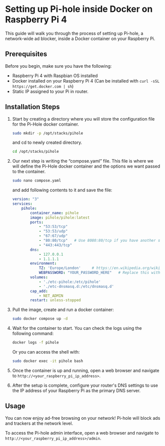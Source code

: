 # Setting up Pi-hole inside Docker on Raspberry Pi 4

This guide will walk you through the process of setting up Pi-hole, a network-wide ad blocker, inside a Docker container on your Raspberry Pi.

## Prerequisites

Before you begin, make sure you have the following:

- Raspberry Pi 4 with Raspbian OS installed
- Docker installed on your Raspberry Pi 4 (Can be installed with `curl -sSL https://get.docker.com | sh`)
- Static IP assigned to your Pi in router.

## Installation Steps

1.  Start by creating a directory where you will store the configuration file for the Pi-Hole docker container.
    ```bash
    sudo mkdir -p /opt/stacks/pihole
    ```
    and cd to newly created directory.

    ```bash
    cd /opt/stacks/pihole
    ```

2. Our next step is writing the “compose.yaml” file. This file is where we will define the Pi-Hole docker container and the options we want passed to the container. 

    ```bash
    sudo nano compose.yaml
    ```

    and add following contents to it and save the file:

    ```yaml
    version: "3"
    services:
        pihole:
            container_name: pihole
            image: pihole/pihole:latest
            ports:
                - "53:53/tcp"
                - "53:53/udp"
                - "67:67/udp"
                - "80:80/tcp"   # Use 8080:80/tcp if you have another service running on port 80
                - "443:443/tcp"
            dns:
                - 127.0.0.1
                - 1.1.1.1
            environment:
                TZ: 'Europe/London'     # https://en.wikipedia.org/wiki/List_of_tz_database_time_zones
                WEBPASSWORD: "YOUR_PASSWORD_HERE"   # Replace this with your password. Pi-Hole will randomly generate the password if you don’t set a value.
            volumes:
                - './etc-pihole:/etc/pihole'
                - './etc-dnsmasq.d:/etc/dnsmasq.d'
            cap_add:
                - NET_ADMIN
            restart: unless-stopped

    ```

3. Pull the image, create and run a docker container:

    ```bash
    sudo docker compose up -d
    ```

4. Wait for the container to start. You can check the logs using the following command:

    ```bash
    docker logs -f pihole
    ```
    Or you can access the shell with:
    ```bash
    sudo docker exec -it pihole bash
    ```

5. Once the container is up and running, open a web browser and navigate to `http://<your_raspberry_pi_ip_address>`.

6. After the setup is complete, configure your router's DNS settings to use the IP address of your Raspberry Pi as the primary DNS server.

## Usage

You can now enjoy ad-free browsing on your network! Pi-hole will block ads and trackers at the network level.

To access the Pi-hole admin interface, open a web browser and navigate to `http://<your_raspberry_pi_ip_address>/admin`.
